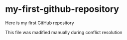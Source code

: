 # my-first-github-repository
Here is my first GitHub repository

This file was madified manually during conflict resolution
